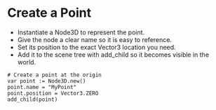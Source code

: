 # Create a Point

- Instantiate a Node3D to represent the point.
- Give the node a clear name so it is easy to reference.
- Set its position to the exact Vector3 location you need.
- Add it to the scene tree with add_child so it becomes visible in the world.

```gdscript
# Create a point at the origin
var point := Node3D.new()
point.name = "MyPoint"
point.position = Vector3.ZERO
add_child(point)
```
